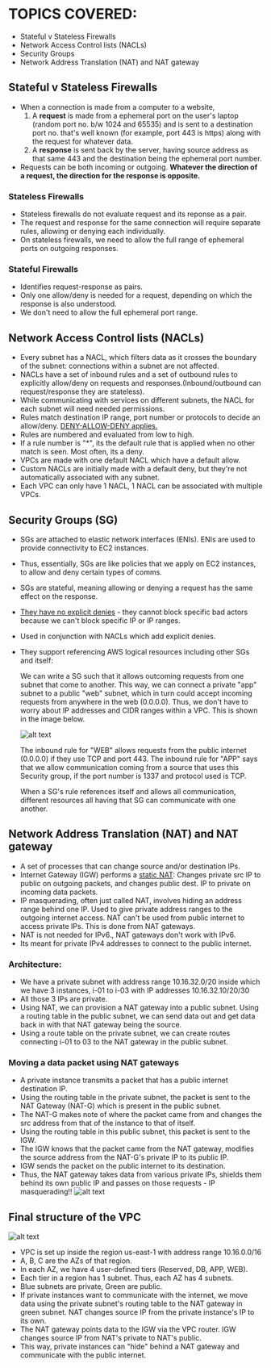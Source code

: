 # TOPICS COVERED:
- Stateful v Stateless Firewalls
- Network Access Control lists (NACLs)
- Security Groups
- Network Address Translation (NAT) and NAT gateway

## Stateful v Stateless Firewalls
- When a connection is made from a computer to a website,
    1. A **request** is made from a ephemeral port on the user's laptop (random port no. b/w 1024 and 65535) and is sent to a destination port no. that's well known (for example, port 443 is https) along with the request for whatever data.
    2. A **response** is sent back by the server, having source address as that same 443 and the destination being the ephemeral port number.
- Requests can be both incoming or outgoing. **Whatever the direction of a request, the direction for the response is opposite.**

### Stateless Firewalls
- Stateless firewalls do not evaluate request and its reponse as a pair. 
- The request and response for the same connection will require separate rules, allowing or denying each individually. 
- On stateless firewalls, we need to allow the full range of ephemeral ports on outgoing responses.

### Stateful Firewalls
- Identifies request-response as pairs.
- Only one allow/deny is needed for a request, depending on which the response is also understood. 
- We don't need to allow the full ephemeral port range. 

## Network Access Control lists (NACLs)
- Every subnet has a NACL, which filters data as it crosses the boundary of the subnet: connections within a subnet are not affected.
- NACLs have a set of inbound rules and a set of outbound rules to explicitly allow/deny on requests and responses.(Inbound/outbound can request/response they are stateless).
- While communicating with services on different subnets, the NACL for each subnet will need needed permissions. 
- Rules match destination IP range, port number or protocols to decide an allow/deny. <ins>DENY-ALLOW-DENY applies.</ins>
- Rules are numbered and evaluated from low to high.
- If a rule number is "*", its the default rule that is applied when no other match is seen. Most often, its a deny. 
- VPCs are made with one default NACL which have a default allow.
- Custom NACLs are initially made with a default deny, but they're not automatically associated with any subnet. 
- Each VPC can only have 1 NACL, 1 NACL can be associated with multiple VPCs. 

## Security Groups (SG)
- SGs are attached to elastic network interfaces (ENIs). ENIs are used to provide connectivity to EC2 instances. 
- Thus, essentially, SGs are like policies that we apply on EC2 instances, to allow and deny certain types of comms. 
- SGs are stateful, meaning allowing or denying a request has the same effect on the response. 
- <ins>They have no explicit denies</ins> - they cannot block specific bad actors because we can't block specific IP or IP ranges. 
- Used in conjunction with NACLs which add explicit denies. 
- They support referencing AWS logical resources including other SGs and itself:
    <p>We can write a SG such that it allows outcoming requests from one subnet that come to another. This way, we can connect a private "app" subnet to a public "web" subnet, which in turn could accept incoming requests from anywhere in the web (0.0.0.0). Thus, we don't have to worry about IP addresses and CIDR ranges within a VPC. This is shown in the image below.</p>
    
    ![alt text](<Screenshots/Screenshot 2024-06-03 at 5.31.53 PM.png>)

    <p>The inbound rule for "WEB" allows requests from the public internet (0.0.0.0) if they use TCP and port 443. The inbound rule for "APP" says that we allow communication coming from a source that uses this Security group, if the port number is 1337 and protocol used is TCP.
    </p>
    <p> When a SG's rule references itself and allows all communication, different resources all having that SG can communicate with one another.</p>

## Network Address Translation (NAT) and NAT gateway
- A set of processes that can change source and/or destination IPs.
- Internet Gateway (IGW) performs a <ins>static NAT</ins>: Changes private src IP to public on outgoing packets, and changes public dest. IP to private on incoming data packets.
- IP masquerading, often just called NAT, involves hiding an address range behind one IP. Used to give private address ranges to the outgoing internet access. NAT can't be used from public internet to access private IPs. This is done from NAT gateways.
- NAT is not needed for IPv6., NAT gateways don't work with IPv6. 
- Its meant for private IPv4 addresses to connect to the public internet. 

### Architecture:
- We have a private subnet with address range 10.16.32.0/20 inside which we have 3 instances, i-01 to i-03 with IP addresses 10.16.32.10/20/30
- All those 3 IPs are private.
- Using NAT, we can provision a NAT gateway into a public subnet. Using a routing table in the public subnet, we can send data out and get data back in with that NAT gateway being the source.
- Using a route table on the private subnet, we can create routes connecting i-01 to 03 to the NAT gateway in the public subnet. 

### Moving a data packet using NAT gateways
- A private instance transmits a packet that has a public internet destination IP.
- Using the routing table in the private subnet, the packet is sent to the NAT Gateway (NAT-G) which is present in the public subnet.
- The NAT-G makes note of where the packet came from and changes the src address from that of the instance to that of itself. 
- Using the routing table in this public subnet, this packet is sent to the IGW.
- The IGW knows that the packet came from the NAT gateway, modifies the source address from the NAT-G's private IP to its public IP.
- IGW sends the packet on the public internet to its destination.
- Thus, the NAT gateway takes data from various private IPs, shields them behind its own public IP and passes on those requests - IP masquerading!!
![alt text](<Screenshots/Screenshot 2024-06-03 at 6.34.46 PM.png>)

## Final structure of the VPC
![alt text](<Screenshots/Screenshot 2024-06-04 at 11.29.24 AM.png>)

- VPC is set up inside the region us-east-1 with address range 10.16.0.0/16
- A, B, C are the AZs of that region.
- In each AZ, we have 4 user-defined tiers (Reserved, DB, APP, WEB).
- Each tier in a region has 1 subnet. Thus, each AZ has 4 subnets.
- Blue subnets are private, Green are public. 
- If private instances want to communicate with the internet, we move data using the private subnet's routing table to the NAT gateway in green subnet. NAT changes source IP from the private instance's IP to its own.
- The NAT gateway points data to the IGW via the VPC router. IGW changes source IP from NAT's private to NAT's public.
- This way, private instances can "hide" behind a NAT gateway and communicate with the public internet. 